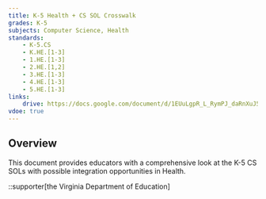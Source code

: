 ```yaml
---
title: K-5 Health + CS SOL Crosswalk
grades: K-5
subjects: Computer Science, Health
standards:
    - K-5.CS
    - K.HE.[1-3]
    - 1.HE.[1-3]
    - 2.HE.[1,2]
    - 3.HE.[1-3]
    - 4.HE.[1-3]
    - 5.HE.[1-3]
links:
    drive: https://docs.google.com/document/d/1EUuLgpR_L_RymPJ_daRnXuJ5fgQu87EwzTG-m57dfic/edit?usp=drive_link
vdoe: true
---
```


## Overview

This document provides educators with a comprehensive look at the K-5 CS SOLs with possible integration opportunities in Health.

::supporter[the Virginia Department of Education]